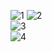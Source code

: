 ![1](https://user-images.githubusercontent.com/111753777/205303638-cf9d50e3-5029-4635-a2f8-932826f8a354.jpg)
![2](https://user-images.githubusercontent.com/111753777/205303759-81ee2b3a-49e9-49fe-b4f6-85c1b2b1a013.jpg)<br>
![3](https://user-images.githubusercontent.com/111753777/205303853-5dac10e2-2e0b-42d9-b73e-4bd39fdeb999.jpg)<br>
![4](https://user-images.githubusercontent.com/111753777/205303884-33b6e489-0e2b-4f0c-aa2e-77c857884c98.jpg)
